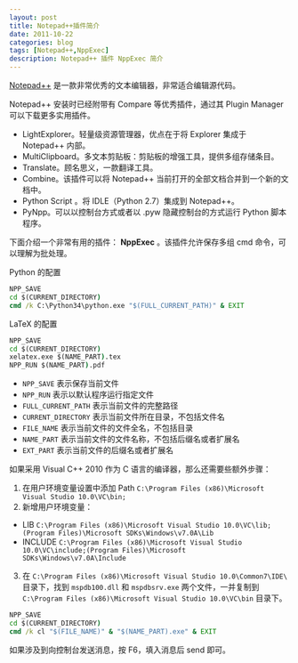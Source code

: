 ```yaml
---
layout: post
title: Notepad++插件简介
date: 2011-10-22
categories: blog
tags: [Notepad++,NppExec]
description: Notepad++ 插件 NppExec 简介
---
```


[Notepad++](http://notepad-plus-plus.org/) 是一款非常优秀的文本编辑器，非常适合编辑源代码。

Notepad++ 安装时已经附带有 Compare 等优秀插件，通过其 Plugin Manager 可以下载更多实用插件。

- LightExplorer。轻量级资源管理器，优点在于将 Explorer 集成于 Notepad++ 内部。
- MultiClipboard。多文本剪贴板：剪贴板的增强工具，提供多组存储条目。
- Translate。顾名思义，一款翻译工具。
- Combine。该插件可以将 Notepad++ 当前打开的全部文档合并到一个新的文档中。
- Python Script 。将 IDLE（Python 2.7）集成到 Notepad++。
- PyNpp。可以以控制台方式或者以 .pyw 隐藏控制台的方式运行 Python 脚本程序。

下面介绍一个非常有用的插件： __NppExec__ 。该插件允许保存多组 cmd 命令，可以理解为批处理。

Python 的配置

```cmd
NPP_SAVE     
cd $(CURRENT_DIRECTORY)  
cmd /k C:\Python34\python.exe "$(FULL_CURRENT_PATH)" & EXIT
```

LaTeX 的配置

```cmd
NPP_SAVE                          
cd $(CURRENT_DIRECTORY) 
xelatex.exe $(NAME_PART).tex     
NPP_RUN $(NAME_PART).pdf   
```

- `NPP_SAVE` 表示保存当前文件
- `NPP_RUN` 表示以默认程序运行指定文件
- `FULL_CURRENT_PATH` 表示当前文件的完整路径                    
- `CURRENT_DIRECTORY` 表示当前文件所在目录，不包括文件名   
- `FILE_NAME` 表示当前文件的文件全名，不包括目录        
- `NAME_PART` 表示当前文件的文件名称，不包括后缀名或者扩展名 
- `EXT_PART` 表示当前文件的后缀名或者扩展名          
 
如果采用 Visual C++ 2010 作为 C 语言的编译器，那么还需要些额外步骤：

1. 在用户环境变量设置中添加 Path `C:\Program Files (x86)\Microsoft Visual Studio 10.0\VC\bin;`
2. 新增用户环境变量：
 - LIB `C:\Program Files (x86)\Microsoft Visual Studio 10.0\VC\lib;(Program Files)\Microsoft SDKs\Windows\v7.0A\Lib`
 - INCLUDE `C:\Program Files (x86)\Microsoft Visual Studio 10.0\VC\include;(Program Files)\Microsoft SDKs\Windows\v7.0A\Include`
3. 在 `C:\Program Files (x86)\Microsoft Visual Studio 10.0\Common7\IDE\` 目录下，找到 `mspdb100.dll` 和 `mspdbsrv.exe` 两个文件，一并复制到 `C:\Program Files (x86)\Microsoft Visual Studio 10.0\VC\bin` 目录下。

```cmd
NPP_SAVE                          
cd $(CURRENT_DIRECTORY) 
cmd /k cl "$(FILE_NAME)" & "$(NAME_PART).exe" & EXIT
```

如果涉及到向控制台发送消息，按 F6，填入消息后 send 即可。
